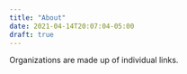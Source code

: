 ```yaml
---
title: "About"
date: 2021-04-14T20:07:04-05:00
draft: true
---
```


Organizations are made up of individual links.
